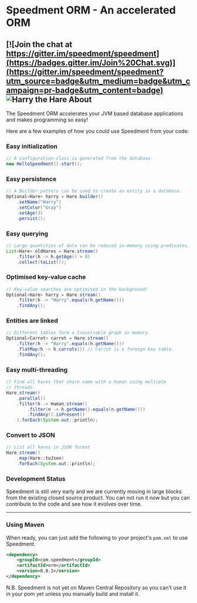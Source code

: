 Speedment ORM - An accelerated ORM
==================================

[![Join the chat at https://gitter.im/speedment/speedment](https://badges.gitter.im/Join%20Chat.svg)](https://gitter.im/speedment/speedment?utm_source=badge&utm_medium=badge&utm_campaign=pr-badge&utm_content=badge)
![Harry the Hare](http://www.speedment.com/images/Speedhare_240x205.png)
About
-----
The Speedment ORM accelerates your JVM based database applications and makes programming so easy!

Here are a few examples of how you could use Speedment from your code:
### Easy initialization
```java
// A configuration-class is generated from the database.
new HelloSpeedment().start();
```

### Easy persistence
```java
// A Builder-pattern can be used to create an entity in a database.
Optional<Hare> harry = Hare.builder()
    .setName("Harry")
    .setColor("Gray")
    .setAge(3)
    .persist();
```

### Easy querying
```java
// Large quantities of data can be reduced in-memory using predicates.
List<Hare> oldHares = Hare.stream()
    .filter(h -> h.getAge() > 8)
    .collect(toList());
```

### Optimised key-value cache
```java
// Key-value searches are optimised in the background!
Optional<Hare> harry = Hare.stream()
    .filter(h -> "Harry".equals(h.getName()))
    .findAny();
```
    
### Entities are linked
```java
// Different tables form a traversable graph in memory.
Optional<Carrot> carrot = Hare.stream()
    .filter(h -> "Harry".equals(h.getName()))
    .flatMap(h -> h.carrots()) // Carrot is a foreign key table.
    .findAny();
```
    
### Easy multi-threading
```java
// Find all hares that share name with a human using multiple 
// threads.
Hare.stream()
    .parallel()
    .filter(h -> Human.stream()
        .filter(n -> h.getName().equals(n.getName()))
        .findAny().isPresent()
    ).forEach(System.out::println);
```
   
### Convert to JSON
```java
// List all hares in JSON format
Hare.stream()
    .map(Hare::toJson)
    .forEach(System.out::println);
```
 
### Development Status
Speedment is still very early and we are currently moving in large blocks from the existing closed source product. You can not run it now but you can contribute to the code and see how it evolves over time.

---
### Using Maven
When ready, you can just add the following to your project's `pom.xml` to use Speedment.
```xml
<dependency>
    <groupId>com.speedment</groupId>
    <artifactId>orm</artifactId>
    <version>0.0.1</version>
</dependency>
```

N.B. Speedment is not yet on Maven Central Repository so you can't use it in your pom yet unless you manually build and install it.
